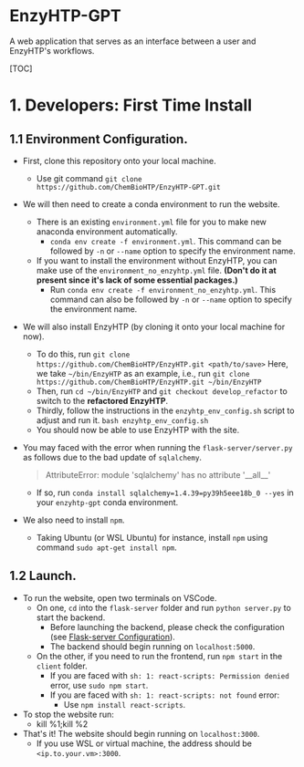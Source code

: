 # EnzyHTP-GPT

A web application that serves as an interface between a user and EnzyHTP's workflows.

[TOC]

# 1. Developers: First Time Install

## 1.1 Environment Configuration.

* First, clone this repository onto your local machine.
  * Use git command `git clone https://github.com/ChemBioHTP/EnzyHTP-GPT.git`

* We will then need to create a conda environment to run the website.
  * There is an existing `environment.yml` file for you to make new anaconda environment automatically.
    * `conda env create -f environment.yml`. This command can be followed by `-n` or `--name` option to specify the environment name.
  * If you want to install the environment without EnzyHTP, you can make use of the `environment_no_enzyhtp.yml` file. **(Don't do it at present since it's lack of some essential packages.)**
    * Run `conda env create -f environment_no_enzyhtp.yml`. This command can also be followed by `-n` or `--name` option to specify the environment name.

* We will also install EnzyHTP (by cloning it onto your local machine for now).
  * To do this, run `git clone https://github.com/ChemBioHTP/EnzyHTP.git <path/to/save>` Here, we take `~/bin/EnzyHTP` as an example, i.e., run `git clone https://github.com/ChemBioHTP/EnzyHTP.git ~/bin/EnzyHTP`
  * Then, run `cd ~/bin/EnzyHTP` and `git checkout develop_refactor` to switch to the **refactored EnzyHTP**.
  * Thirdly, follow the instructions in the `enzyhtp_env_config.sh` script to adjust and run it. `bash enzyhtp_env_config.sh`
  * You should now be able to use EnzyHTP with the site.

* You may faced with the error when running the `flask-server/server.py` as follows due to the bad update of `sqlalchemy`.
  
  > AttributeError: module 'sqlalchemy' has no attribute '\_\_all\_\_'
  
  * If so, run `conda install sqlalchemy=1.4.39=py39h5eee18b_0 --yes` in your `enzyhtp-gpt` conda environment.

* We also need to install `npm`.
  * Taking Ubuntu (or WSL Ubuntu) for instance, install `npm` using command `sudo apt-get install npm`.

## 1.2 Launch.

* To run the website, open two terminals on VSCode.
  * On one, `cd` into the `flask-server` folder and run `python server.py` to start the backend.
    * Before launching the backend, please check the configuration (see [Flask-server Configuration](./flask-server/README.md#2-configuration)).
    * The backend should begin running on `localhost:5000`.
  * On the other, if you need to run the frontend, run `npm start` in the `client` folder.
    * If you are faced with `sh: 1: react-scripts: Permission denied` error, use `sudo npm start`.
    * If you are faced with `sh: 1: react-scripts: not found` error:
      * Use `npm install react-scripts`.
* To stop the website run:
  * kill %1;kill %2
* That's it! The website should begin running on `localhost:3000`.
  * If you use WSL or virtual machine, the address should be `<ip.to.your.vm>:3000`.
